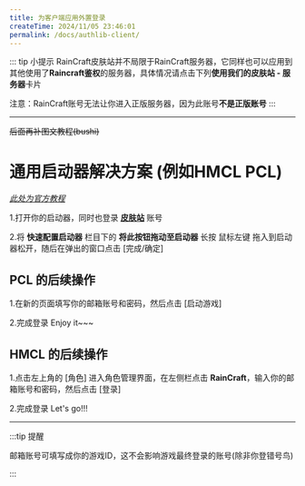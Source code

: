 ```yaml
---
title: 为客户端应用外置登录
createTime: 2024/11/05 23:46:01
permalink: /docs/authlib-client/
---
```

::: tip 小提示
RainCraft皮肤站并不局限于RainCraft服务器，它同样也可以应用到其他使用了**Raincraft鉴权**的服务器，具体情况请点击下列**使用我们的皮肤站 - 服务器**卡片

注意：RainCraft账号无法让你进入正版服务器，因为此账号**不是正版账号**
:::
<CardGrid>
<LinkCard title="什么是外置登录？" icon="emojione:nerd-face" description="对比离线登录的的优点/优势/原理" href="/docs/yggdrasil/" />
<LinkCard title="使用我们的皮肤站 - 服务器" icon="emojione:nerd-face" description="使用我们的鉴权服务来为你的服务器提供更好的登录方式" href="/docs/raincraft-for-another-server/" />
</CardGrid>

---

~~后面再补图文教程(bushi)~~

# 通用启动器解决方案 (例如HMCL PCL)

[*此处为官方教程*](https://blessing.netlify.app/yggdrasil-api/authlib-injector.html#%E9%85%8D%E7%BD%AE%E5%90%AF%E5%8A%A8%E5%99%A8)

1.打开你的启动器，同时也登录 [**皮肤站**](https://skin.ineko.cc/) 账号

2.将 **快速配置启动器** 栏目下的 **将此按钮拖动至启动器** 长按 鼠标左键 拖入到启动器松开，随后在弹出的窗口点击 [完成/确定]


## PCL 的后续操作

1.在新的页面填写你的邮箱账号和密码，然后点击 [启动游戏]

2.完成登录 Enjoy it~~~

## HMCL 的后续操作

1.点击左上角的 [角色] 进入角色管理界面，在左侧栏点击 **RainCraft**，输入你的邮箱账号和密码，然后点击 [登录]

2.完成登录 Let's go!!!

---
:::tip 提醒

邮箱账号可填写成你的游戏ID，这不会影响游戏最终登录的账号(除非你登错号鸟)

:::


